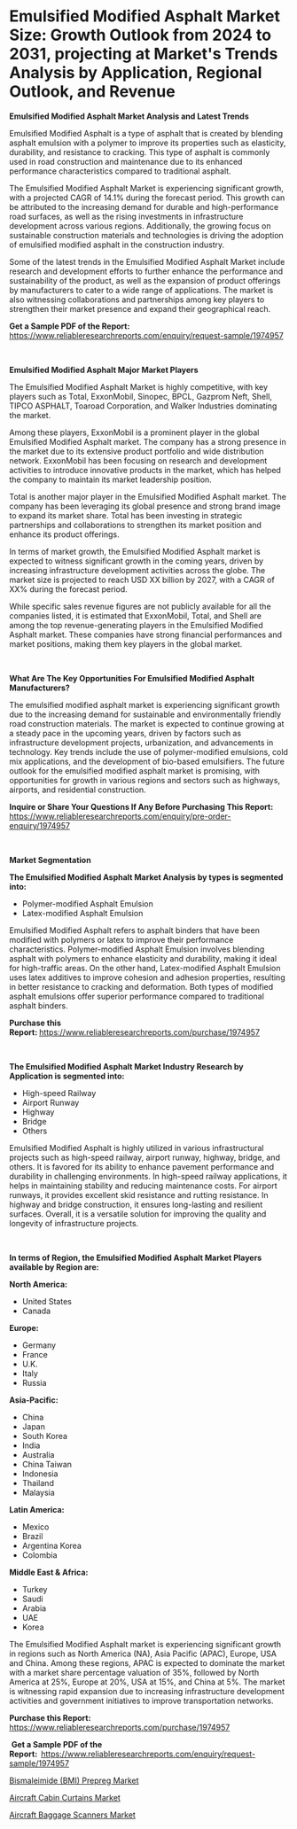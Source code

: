 <p><h1>Emulsified Modified Asphalt Market Size: Growth Outlook from 2024 to 2031, projecting at Market's Trends Analysis by Application, Regional Outlook, and Revenue</h1></p><p><strong>Emulsified Modified Asphalt Market Analysis and Latest Trends</strong></p>
<p><p>Emulsified Modified Asphalt is a type of asphalt that is created by blending asphalt emulsion with a polymer to improve its properties such as elasticity, durability, and resistance to cracking. This type of asphalt is commonly used in road construction and maintenance due to its enhanced performance characteristics compared to traditional asphalt.</p><p>The Emulsified Modified Asphalt Market is experiencing significant growth, with a projected CAGR of 14.1% during the forecast period. This growth can be attributed to the increasing demand for durable and high-performance road surfaces, as well as the rising investments in infrastructure development across various regions. Additionally, the growing focus on sustainable construction materials and technologies is driving the adoption of emulsified modified asphalt in the construction industry.</p><p>Some of the latest trends in the Emulsified Modified Asphalt Market include research and development efforts to further enhance the performance and sustainability of the product, as well as the expansion of product offerings by manufacturers to cater to a wide range of applications. The market is also witnessing collaborations and partnerships among key players to strengthen their market presence and expand their geographical reach.</p></p>
<p><strong>Get a Sample PDF of the Report:&nbsp;</strong> <a href="https://www.reliableresearchreports.com/enquiry/request-sample/1974957">https://www.reliableresearchreports.com/enquiry/request-sample/1974957</a></p>
<p>&nbsp;</p>
<p><strong>Emulsified Modified Asphalt Major Market Players</strong></p>
<p><p>The Emulsified Modified Asphalt Market is highly competitive, with key players such as Total, ExxonMobil, Sinopec, BPCL, Gazprom Neft, Shell, TIPCO ASPHALT, Toaroad Corporation, and Walker Industries dominating the market. </p><p>Among these players, ExxonMobil is a prominent player in the global Emulsified Modified Asphalt market. The company has a strong presence in the market due to its extensive product portfolio and wide distribution network. ExxonMobil has been focusing on research and development activities to introduce innovative products in the market, which has helped the company to maintain its market leadership position.</p><p>Total is another major player in the Emulsified Modified Asphalt market. The company has been leveraging its global presence and strong brand image to expand its market share. Total has been investing in strategic partnerships and collaborations to strengthen its market position and enhance its product offerings.</p><p>In terms of market growth, the Emulsified Modified Asphalt market is expected to witness significant growth in the coming years, driven by increasing infrastructure development activities across the globe. The market size is projected to reach USD XX billion by 2027, with a CAGR of XX% during the forecast period.</p><p>While specific sales revenue figures are not publicly available for all the companies listed, it is estimated that ExxonMobil, Total, and Shell are among the top revenue-generating players in the Emulsified Modified Asphalt market. These companies have strong financial performances and market positions, making them key players in the global market.</p></p>
<p>&nbsp;</p>
<p><strong>What Are The Key Opportunities For Emulsified Modified Asphalt Manufacturers?</strong></p>
<p><p>The emulsified modified asphalt market is experiencing significant growth due to the increasing demand for sustainable and environmentally friendly road construction materials. The market is expected to continue growing at a steady pace in the upcoming years, driven by factors such as infrastructure development projects, urbanization, and advancements in technology. Key trends include the use of polymer-modified emulsions, cold mix applications, and the development of bio-based emulsifiers. The future outlook for the emulsified modified asphalt market is promising, with opportunities for growth in various regions and sectors such as highways, airports, and residential construction.</p></p>
<p><strong>Inquire or Share Your Questions If Any Before Purchasing This Report:</strong> <a href="https://www.reliableresearchreports.com/enquiry/pre-order-enquiry/1974957">https://www.reliableresearchreports.com/enquiry/pre-order-enquiry/1974957</a></p>
<p>&nbsp;</p>
<p><strong>Market Segmentation</strong></p>
<p><strong>The Emulsified Modified Asphalt Market Analysis by types is segmented into:</strong></p>
<p><ul><li>Polymer-modified Asphalt Emulsion</li><li>Latex-modified Asphalt Emulsion</li></ul></p>
<p><p>Emulsified Modified Asphalt refers to asphalt binders that have been modified with polymers or latex to improve their performance characteristics. Polymer-modified Asphalt Emulsion involves blending asphalt with polymers to enhance elasticity and durability, making it ideal for high-traffic areas. On the other hand, Latex-modified Asphalt Emulsion uses latex additives to improve cohesion and adhesion properties, resulting in better resistance to cracking and deformation. Both types of modified asphalt emulsions offer superior performance compared to traditional asphalt binders.</p></p>
<p><strong>Purchase this Report:&nbsp;</strong><a href="https://www.reliableresearchreports.com/purchase/1974957">https://www.reliableresearchreports.com/purchase/1974957</a></p>
<p>&nbsp;</p>
<p><strong>The Emulsified Modified Asphalt Market Industry Research by Application is segmented into:</strong></p>
<p><ul><li>High-speed Railway</li><li>Airport Runway</li><li>Highway</li><li>Bridge</li><li>Others</li></ul></p>
<p><p>Emulsified Modified Asphalt is highly utilized in various infrastructural projects such as high-speed railway, airport runway, highway, bridge, and others. It is favored for its ability to enhance pavement performance and durability in challenging environments. In high-speed railway applications, it helps in maintaining stability and reducing maintenance costs. For airport runways, it provides excellent skid resistance and rutting resistance. In highway and bridge construction, it ensures long-lasting and resilient surfaces. Overall, it is a versatile solution for improving the quality and longevity of infrastructure projects.</p></p>
<p>&nbsp;</p>
<p><strong>In terms of Region, the Emulsified Modified Asphalt Market Players available by Region are:</strong></p>
<p>
    <p> <strong> North America: </strong>
        <ul>
            <li>United States</li>
            <li>Canada</li>
        </ul>
        </p> 
    <p> <strong> Europe: </strong>
        <ul>
            <li>Germany</li>
            <li>France</li>
            <li>U.K.</li>
            <li>Italy</li>
            <li>Russia</li>
        </ul>
        </p> 
    <p> <strong> Asia-Pacific: </strong>
        <ul>
            <li>China</li>
            <li>Japan</li>
            <li>South Korea</li>
            <li>India</li>
            <li>Australia</li>
            <li>China Taiwan</li>
            <li>Indonesia</li>
            <li>Thailand</li>
            <li>Malaysia</li>
        </ul>
        </p> 
    <p> <strong> Latin America: </strong>
        <ul>
            <li>Mexico</li>
            <li>Brazil</li>
            <li>Argentina Korea</li>
            <li>Colombia</li>
        </ul>
        </p> 
    <p> <strong> Middle East & Africa: </strong>
        <ul>
            <li>Turkey</li>
            <li>Saudi</li>
            <li>Arabia</li>
            <li>UAE</li>
            <li>Korea</li>
        </ul>
    </p>
    </p>
<p><p>The Emulsified Modified Asphalt market is experiencing significant growth in regions such as North America (NA), Asia Pacific (APAC), Europe, USA and China. Among these regions, APAC is expected to dominate the market with a market share percentage valuation of 35%, followed by North America at 25%, Europe at 20%, USA at 15%, and China at 5%. The market is witnessing rapid expansion due to increasing infrastructure development activities and government initiatives to improve transportation networks.</p></p>
<p><strong>Purchase this Report: </strong><a href="https://www.reliableresearchreports.com/purchase/1974957">https://www.reliableresearchreports.com/purchase/1974957</a></p>
<p>&nbsp;<strong>Get a Sample PDF of the Report:&nbsp;&nbsp;</strong><a href="https://www.reliableresearchreports.com/enquiry/request-sample/1974957">https://www.reliableresearchreports.com/enquiry/request-sample/1974957</a></p>
<p><strong></strong></p>
<p><p><a href="https://github.com/Sherrillcrooksxa8i18ucf2m/Market-Research-Report-List-1/blob/main/bismaleimide-bmi-prepreg-market.md">Bismaleimide (BMI) Prepreg Market</a></p><p><a href="https://lydian-appliance-61d.notion.site/Aircraft-Cabin-Curtains-Market-Research-Report-Provides-Critical-Insights-that-can-help-Shape-Busine-4693d8e8ef1c4875825e45347f81c3a8">Aircraft Cabin Curtains Market</a></p><p><a href="https://summer-dogwood-3e9.notion.site/Insights-into-Aircraft-Baggage-Scanners-Market-Size-Analysing-Market-Share-Trends-and-Growth-from-f1c9d0850452421b86a3929462e9a3a8">Aircraft Baggage Scanners Market</a></p></p>